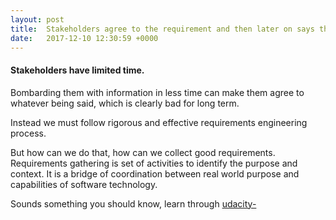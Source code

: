 ```yaml
---
layout: post
title:  Stakeholders agree to the requirement and then later on says this does not serve my purpose 
date:   2017-12-10 12:30:59 +0000
---
```



#### Stakeholders have limited time.
Bombarding them with information in less time can make them agree to whatever being said, which is clearly bad for long term.

Instead we must follow rigorous and effective requirements engineering process.

But how can we do that, how can we collect good requirements.
Requirements gathering is set of activities to identify the purpose and context. It is a bridge of coordination between real world purpose and capabilities of software technology.

Sounds something you should know, learn through  [udacity-](https://classroom.udacity.com/courses/ud805/lessons/313306100/concepts/6793787490923) 


